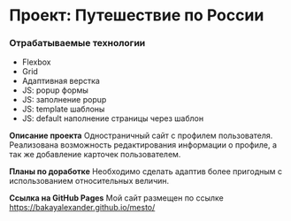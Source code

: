 # Проект: Путешествие по России

### Отрабатываемые технологии
* Flexbox
* Grid
* Адаптивная верстка
* JS: popup формы
* JS: заполнение popup
* JS: template шаблоны 
* JS: default наполнение страницы через шаблон

**Описание проекта**
Одностраничный сайт с профилем пользователя. Реализована возможность редактирования информации о профиле, а так же добавление карточек пользователем. 

**Планы по доработке**
Необходимо сделать адаптив более пригодным с использованием относительных величин. 

**Ссылка на GitHub Pages**
Мой сайт размещен по ссылке https://bakayalexander.github.io/mesto/
